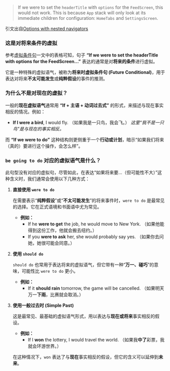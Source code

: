 > If we were to set the `headerTitle` with `options` for the `FeedScreen`, this would not work. This is because `App` stack will only look at its immediate children for configuration: `HomeTabs` and `SettingsScreen`.

引文出自[Options with nested navigators](https://reactnavigation.org/docs/screen-options-resolution/)

### 这是对将来条件的虚拟

参考[虚拟条件句](./2、虚拟条件句.md)一文中的表格可知，句子 **“If we were to set the headerTitle with options for the FeedScreen...”** 表达的通常是对**将来的条件**进行虚拟。

它是一种特殊的虚拟语气，被称为**将来时虚拟条件句 (Future Conditional)**，用于表达对将来**不太可能发生**或**纯粹假设**的事件的推测。

### 为什么不是对现在的虚拟？

一般的**现在虚拟语气**通常用 **“If + 主语 + 动词过去式”** 的形式，来描述与现在事实相反的情况。例如：

- **If I were a bird**, I would fly. （如果我是一只鸟，我会飞。） _这里“我不是一只鸟”是与现在的事实相反。_

而 **“If we were to do”** 这种结构则更侧重于一个**行动或计划**，暗示“如果我们将来（真的）要进行这个操作，会怎么样”。

### `be going to do` 对应的虚拟语气是什么？

此句型没有对应的虚拟句，尽管如此，在表达“如果将来要…（但可能性不大）”这种含义时，我们通常会使用以下几种方式：

1. **直接使用 `were to do`**

    在需要表示“**纯粹假设**”或“**不太可能发生**”的将来事件时，`were to do` 是最常见的选择。它在正式语境和书面语中尤为常见。

    - **例如：**
        - If he **were to get** the job, he would move to New York. （如果他能得到这份工作，他就会搬去纽约。）
        - If you **were to ask** her, she would probably say yes. （如果你去问她，她很可能会同意。）

2. **使用 `should do`**

    `should do` 也常用于表达将来的虚拟语气，但它带有一种“**万一、碰巧**”的意味，可能性比 `were to do` 更小。

    - **例如：**
        - If it **should rain** tomorrow, the game will be cancelled. （如果明天万一**下雨**，比赛就会取消。）

3. **使用一般过去时 (Simple Past)**

    这是最常见、最基础的虚拟语气形式，用以表达与**现在或将来**事实相反的假设。

    - **例如：**
        - If I **won** the lottery, I would travel the world. （如果我**中了**彩票，我就会环游世界。）

    在这种情况下，`won` 表达了与**现在**事实相反的假设，但它的含义可以延伸到**未来**。
